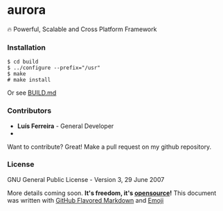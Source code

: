 # aurora
:fire: Powerful, Scalable and Cross Platform Framework

### Installation
```
$ cd build
$ ../configure --prefix="/usr"
$ make
# make install
```
Or see [BUILD.md](build/BUILD.md)

### Contributors
 - **Luís Ferreira** - General Developer
 - 
Want to contribute? Great! Make a pull request on my github repository.

### License
GNU General Public License - Version 3, 29 June 2007

More details coming soon. **It's freedom, it's [opensource](https://opensource.org/)!**
This document was written with [GitHub Flavored Markdown](https://guides.github.com/features/mastering-markdown/) and [Emoji](http://www.emoji-cheat-sheet.com/)
